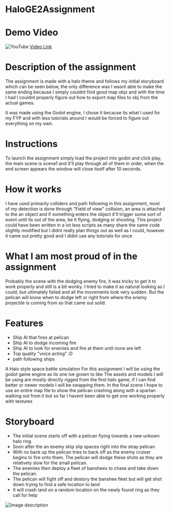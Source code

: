 # HaloGE2Assignment

# Demo Video
![YouTube](https://img.youtube.com/vi/JPefroIliTg/mqdefault.jpg) 
[Video Link](https://www.youtube.com/watch?v=JPefroIliTg&feature=youtu.be)

# Description of the assignment
The assignment is made with a halo theme and follows my initial storyboard which can be seen below, the only difference was I wasnt able to make the same ending because I simply couldnt find good map objs and with the time I had I couldnt properly figure out how to export map files to obj from the actual games. 

It was made using the Godot engine, I chose it because its what I used for my FYP and with less tutorials around I would be forced to figure out everything on my own.

# Instructions
To launch the assignment simply load the project into godot and click play, the main scene is scene1 and it'll play through all of them in order, when the end screen appears the window will close itself after 10 seconds.

# How it works
I have used primarily colliders and path following in this assignment, most of my detection is done through "Field of view" collision, an area is attached to the an object and if something enters the object it'll trigger some sort of event until its out of the area, be it flying, dodging or shooting. This project could have been written in a lot less scripts as many share the same code slightly modified but I didnt really plan things out as well as I could, however it came out pretty good and I didnt use any tutorials for once

# What I am most proud of in the assignment
Probably the scene with the dodging enemy fire, it was tricky to get it to work properly and still is a bit wonky. I tried to make it as natural looking as I could, but ultimately failed and all the movements look very sudden. But the pelican will know when to dodge left or right from where the enemy projectile is coming from so that came out solid.

# Features
- Ship AI that fires at pelican
- Ship AI to dodge incoming fire
- Ship AI to look for enemies and fire at them until none are left
- Top quality "voice acting" :D
- path following ships

A Halo style space battle simulation
For this assignment I will be using the godot game engine as its one Ive grown to like
The assets and models I will be using are mostly directly rigged from the first halo game, if I can find better or newer models I will be swapping them.
In the final scene I hope to use an entire map file to show the pelican crashing along with a spartan walking out from it but so far I havent been able to get one working properly with textures

# Storyboard
 - The initial scene starts off with a pelican flying towards a new unkown halo ring
 - Soon after the an enemy ship slip spaces right into the stray pelican
 - With no back up the pelican tries to back off as the enemy cruiser begins to fire onto them. The pelican will dodge these shots as they    are relatively slow for the small pelican.
 - The enemies then deploy a fleet of banshees to chase and take down the pelican.
 - The pelican will fight off and destory the banshee fleet but will get shot down trying to find a safe location to land
 - It will crash land on a random location on the newly found ring as they call for help
 
![Image description](https://raw.githubusercontent.com/TrippWasTaken/HaloGE2Assignment/master/Images/storyboard.png)
